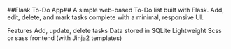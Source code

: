##Flask To-Do App##
A simple web-based To-Do list built with Flask. Add, edit, delete, and mark tasks complete with a minimal, responsive UI.

 Features
Add, update, delete tasks
Data stored in SQLite
Lightweight Scss or sass frontend (with Jinja2 templates)
